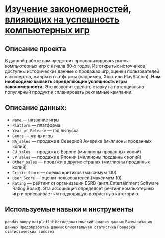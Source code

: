 # [Изучение закономерностей, влияющих на успешность компьютерных игр](games_project.ipynb)

## Описание проекта

В данной работе нам предстоит проанализировать рынок компьютерных игр с начала 80-х годов. Из открытых источников доступны исторические данные о продажах игр, оценки пользователей и экспертов, жанры и платформы (например, Xbox или PlayStation). **Нам необходимо выявить определяющие успешность игры закономерности.** Это позволит сделать ставку на потенциально популярный продукт и спланировать рекламные кампании.

## Описание данных:

* `Name` — название игры
* `Platform` — платформа
* `Year_of_Release` — год выпуска
* `Genre` — жанр игры
* `NA_sales` — продажи в Северной Америке (миллионы проданных копий)
* `EU_sales` — продажи в Европе (миллионы проданных копий)
* `JP_sales` — продажи в Японии (миллионы проданных копий)
* `Other_sales` — продажи в других странах (миллионы проданных копий)
* `Critic_Score` — оценка критиков (максимум 100)
* `User_Score` — оценка пользователей (максимум 10)
* `Rating` — рейтинг от организации ESRB (англ. Entertainment Software Rating Board). Эта ассоциация определяет рейтинг компьютерных игр и присваивает им подходящую возрастную категорию.

## Используемые навыки и инструменты

`pandas` `numpy` `matplotlib` `Исследовательский анализ данных` `Визуализация данных` `Предобработка данных` `Описательная статистика` `Проверка статистических гипотез`
